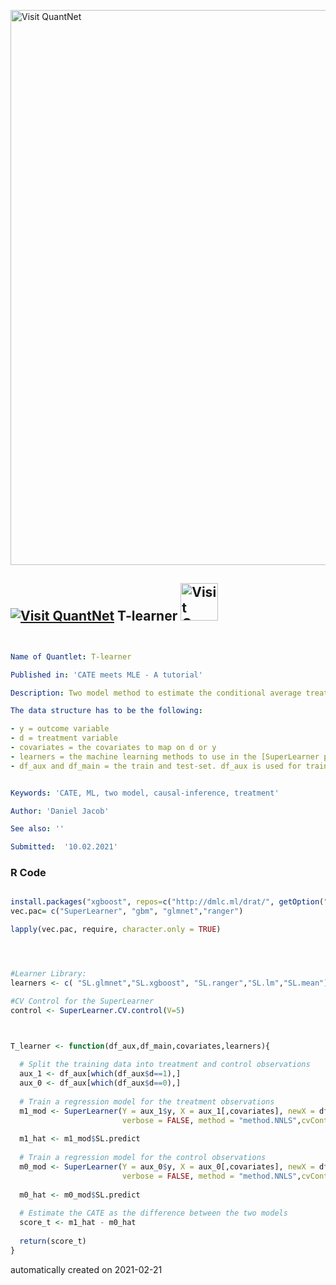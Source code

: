 [<img src="https://github.com/QuantLet/Styleguide-and-FAQ/blob/master/pictures/banner.png" width="888" alt="Visit QuantNet">](http://quantlet.de/)

## [<img src="https://github.com/QuantLet/Styleguide-and-FAQ/blob/master/pictures/qloqo.png" alt="Visit QuantNet">](http://quantlet.de/) **T-learner** [<img src="https://github.com/QuantLet/Styleguide-and-FAQ/blob/master/pictures/QN2.png" width="60" alt="Visit QuantNet 2.0">](http://quantlet.de/)

```yaml


Name of Quantlet: T-learner

Published in: 'CATE meets MLE - A tutorial'

Description: Two model method to estimate the conditional average treatment effect (CATE) via a variety of machine learning (ML) methods. 

The data structure has to be the following: 

- y = outcome variable
- d = treatment variable
- covariates = the covariates to map on d or y
- learners = the machine learning methods to use in the [SuperLearner package](https://cran.r-project.org/web/packages/SuperLearner/vignettes/Guide-to-SuperLearner.html).
- df_aux and df_main = the train and test-set. df_aux is used for training the nuisance functions while df_main is used to estimate the CATE. 


Keywords: 'CATE, ML, two model, causal-inference, treatment'

Author: 'Daniel Jacob'

See also: ''

Submitted:  '10.02.2021'

```

### R Code
```r

install.packages("xgboost", repos=c("http://dmlc.ml/drat/", getOption("repos")), type="source")
vec.pac= c("SuperLearner", "gbm", "glmnet","ranger")

lapply(vec.pac, require, character.only = TRUE) 




#Learner Library:
learners <- c( "SL.glmnet","SL.xgboost", "SL.ranger","SL.lm","SL.mean")

#CV Control for the SuperLearner
control <- SuperLearner.CV.control(V=5)



T_learner <- function(df_aux,df_main,covariates,learners){
  
  # Split the training data into treatment and control observations
  aux_1 <- df_aux[which(df_aux$d==1),]
  aux_0 <- df_aux[which(df_aux$d==0),]
  
  # Train a regression model for the treatment observations
  m1_mod <- SuperLearner(Y = aux_1$y, X = aux_1[,covariates], newX = df_main[,covariates], SL.library = learners,
                         verbose = FALSE, method = "method.NNLS",cvControl = control)
  
  m1_hat <- m1_mod$SL.predict
  
  # Train a regression model for the control observations
  m0_mod <- SuperLearner(Y = aux_0$y, X = aux_0[,covariates], newX = df_main[,covariates], SL.library = learners,
                         verbose = FALSE, method = "method.NNLS",cvControl = control)
  
  m0_hat <- m0_mod$SL.predict
  
  # Estimate the CATE as the difference between the two models
  score_t <- m1_hat - m0_hat
  
  return(score_t)
}

```

automatically created on 2021-02-21